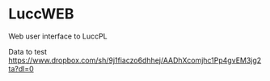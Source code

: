 # LuccWEB
Web user interface to LuccPL

Data to test
https://www.dropbox.com/sh/9j1fiaczo6dhhej/AADhXcomjhc1Pp4gvEM3jg2ta?dl=0
